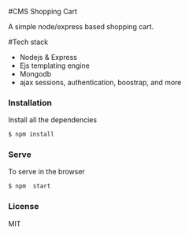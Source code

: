 
#CMS Shopping Cart

A simple node/express based  shopping cart. 


#Tech stack

* Nodejs & Express
* Ejs templating engine
* Mongodb
* ajax sessions, authentication, boostrap, 
and more

### Installation

Install all the dependencies

```sh
$ npm install
```
### Serve
To serve in the browser  

```sh
$ npm  start
```

### License
MIT 
